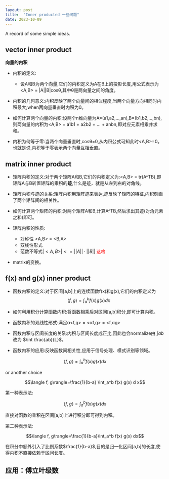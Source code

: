 ```yaml
---
layout: post
title:  "Inner producted 一些问题"
date: 2023-10-09
---
```


A record of some simple ideas.



##  vector inner product

**向量的内积**

- 内积的定义:
   - 设A和B为两个向量,它们的内积定义为A在B上的投影长度,用公式表示为<A,B> = |A||B|cosθ,其中θ是两向量之间的角度。

- 内积的几何意义:内积反映了两个向量间的相似程度,当两个向量方向相同时内积最大;when两向量垂直时内积为0。

- 如何计算两个向量的内积:设两个n维向量为A=(a1,a2,...,an),B=(b1,b2,...,bn),则两向量的内积为<A,B> = a1b1 + a2b2 + ... + anbn,即对应元素相乘并求和。

- 内积为何等于零:当两个向量垂直时,cosθ=0,从内积公式可知此时<A,B>=0。也就是说,内积等于零表示两个向量互相垂直。

## matrix inner product

- 矩阵内积的定义:对于两个矩阵A和B,它们的内积定义为:<A,B> = tr(A^TB),即矩阵A与B转置矩阵的乘积的**迹**,什么是迹，就是从左到右的对角线。
- 矩阵内积与迹的关系:矩阵内积用矩阵迹来表达,迹反映了矩阵的特征,内积刻画了两个矩阵间的相关性。
- 如何计算两个矩阵的内积:对两个矩阵A和B,计算A^TB,然后求出其迹(对角元素之和)即可。
- 矩阵内积的性质:
   - 对称性 <A,B> = <B,A> 
   - 双线性形式 
   - 范数不等式$|<A,B>| <= ||A|| · ||B||$ <font color='red'>这啥</font>

- matrix的变换。



## f(x) and g(x) inner product

- 函数内积的定义:对于区间[a,b]上的连续函数f(x)和g(x),它们的内积定义为$$\langle f, g\rangle=\int_a^b f(x) g(x) d x$$

- 如何利用积分计算函数内积:将函数相乘后对区间[a,b]积分,即可计算内积。

- 函数内积的双线性形式:满足α<f,g> = <αf,g> = <f,αg> 

- 函数内积与区间长度的关系:内积与区间长度成正比,因此也会normalize由 $\int ab$  改为 $\int \frac{ab}{L}$。

- 函数内积的应用:反映函数间相关性,应用于信号处理、模式识别等领域。

$$\langle f, g\rangle=\int_a^b f(x) g(x) d x$$

or another choice

$$\langle f, g\rangle=\frac{1}{b-a} \int_a^b f(x) g(x) d x$$

第一种表示法:

$$\langle f, g\rangle=\int_a^b f(x) g(x) dx$$

直接对函数的乘积在区间[a,b]上进行积分即可得到内积。

第二种表示法:

$$\langle f, g\rangle=\frac{1}{b-a}\int_a^b f(x) g(x) dx$$

在积分中额外引入了比例系数$\frac{1}{b-a}$,目的是归一化区间[a,b]的长度,使得内积不直接依赖于区间长度。



## 应用：傅立叶级数

